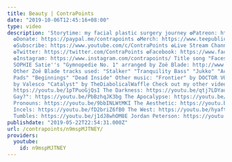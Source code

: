 ```yaml
---
title: Beauty | ContraPoints
date: "2019-10-06T12:45:16+08:00"
type: video
description: 'Storytime: my facial plastic surgery journey ✿Patreon: https://www.patreon.com/contrapoints
  ✿Donate: https://paypal.me/contrapoints ✿Merch: https://www.teepublic.com/stores/contrapoints?ref_id=5379
  ✿Subscribe: https://www.youtube.com/c/ContraPoints ✿Live Stream Channel: https://www.youtube.com/c/ContraPointsLive
  ✿Twitter: https://twitter.com/ContraPoints ✿Facebook: https://www.facebook.com/ContraPoints/
  ✿Instagram: https://www.instagram.com/contrapoints/ Title song "Faceshopping" by
  SOPHIE Satie''s "Gymnopedie No. 1" arranged by Zoë Blade: http://www.zoeblade.com/
  Other Zoë Blade tracks used: "Stalker" "Tranquility Bass" "Jukko" "Acid Serum" "Serum
  Pads" "Beginnings" "Dead Inside" Other music: "Frontier" by DOCTOR VOX "All I Need"
  by Valesco "Catalyst" by TheDiabolicalWaffle Check out my other videos: Gender Critical:
  https://youtu.be/1pTPuoGjQsI The Darkness: https://youtu.be/qtj7LDYaufM "Are Traps
  Gay?": https://youtu.be/PbBzhqJK3bg The Apocalypse: https://youtu.be/S6GodWn4XMM
  Pronouns: https://youtu.be/9bbINLWtMKI The Aesthetic: https://youtu.be/z1afqR5QkDM
  Incels: https://youtu.be/fD2briZ6fB0 The West: https://youtu.be/hyaftqCORT4 Tiffany
  Tumbles: https://youtu.be/j1dJ8whOM8E Jordan Peterson: https://youtu.be/4LqZdkkBDas'
publishdate: "2019-05-22T22:54:31.000Z"
url: /contrapoints/n9mspMJTNEY/
providers:
  youtube:
    id: n9mspMJTNEY
---
```

